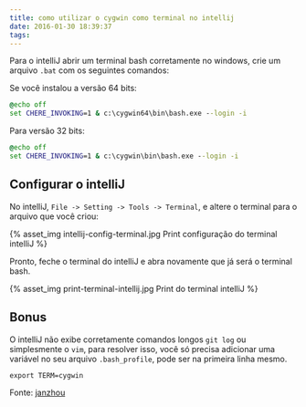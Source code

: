 ```yaml
---
title: como utilizar o cygwin como terminal no intellij
date: 2016-01-30 18:39:37
tags:
---
```


Para o intelliJ abrir um terminal bash corretamente no windows, crie um arquivo `.bat` com os seguintes comandos:

Se você instalou a versão 64 bits:
```bat c:\cygwin64\bin\start-bash.bat
@echo off
set CHERE_INVOKING=1 & c:\cygwin64\bin\bash.exe --login -i
```

Para versão 32 bits:
```bat c:\cygwin\bin\start-bash.bat
@echo off
set CHERE_INVOKING=1 & c:\cygwin\bin\bash.exe --login -i
```

## Configurar o intelliJ

No intelliJ, `File -> Setting -> Tools -> Terminal`, e altere o terminal para o arquivo que você criou:

{% asset_img intellij-config-terminal.jpg Print configuração do terminal intelliJ %}

Pronto, feche o terminal do intelliJ e abra novamente que já será o terminal bash.

{% asset_img print-terminal-intellij.jpg Print do terminal intelliJ %}


## Bonus

O intelliJ não exibe corretamente comandos longos `git log` ou simplesmente o `vim`, para resolver isso, você só precisa adicionar uma variável no seu arquivo `.bash_profile`, pode ser na primeira linha mesmo.

```shell c:\cygwin64\home\voce\.bash_profile OU c:\cygwin\home\voce\.bash_profile
export TERM=cygwin
```

Fonte: [janzhou](https://janzhou.org/2015/06/integrating-cygwin-miktex-java-maven-and-intellij-idea-in-windows/)
